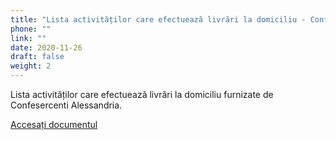 ```yaml
---
title: "Lista activităților care efectuează livrări la domiciliu - Confesercenti"
phone: ""
link: ""
date: 2020-11-26
draft: false
weight: 2
---
```


Lista activităților care efectuează livrări la domiciliu furnizate de Confesercenti Alessandria.

[Accesați documentul](/documents/consegne-domicilio-confesercenti-novembre-2020.pdf)
